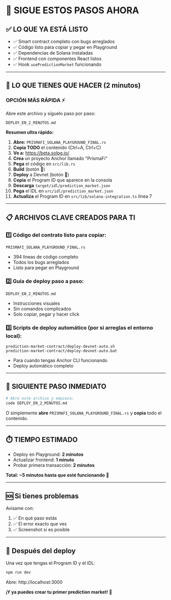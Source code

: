# 🎯 SIGUE ESTOS PASOS AHORA

## ✅ **LO QUE YA ESTÁ LISTO**

- ✅ Smart contract completo con bugs arreglados
- ✅ Código listo para copiar y pegar en Playground
- ✅ Dependencias de Solana instaladas
- ✅ Frontend con componentes React listos
- ✅ Hook `usePredictionMarket` funcionando

---

## 🚀 **LO QUE TIENES QUE HACER (2 minutos)**

### **OPCIÓN MÁS RÁPIDA** ⚡

Abre este archivo y síguelo paso por paso:

```
DEPLOY_EN_2_MINUTOS.md
```

**Resumen ultra rápido:**

1. **Abre:** `PRISMAFI_SOLANA_PLAYGROUND_FINAL.rs`
2. **Copia TODO** el contenido (Ctrl+A, Ctrl+C)
3. **Ve a:** https://beta.solpg.io/
4. **Crea** un proyecto Anchor llamado "PrismaFi"
5. **Pega** el código en `src/lib.rs`
6. **Build** (botón 🔨)
7. **Deploy** a Devnet (botón 🚀)
8. **Copia** el Program ID que aparece en la consola
9. **Descarga** `target/idl/prediction_market.json`
10. **Pega** el IDL en `src/idl/prediction_market.json`
11. **Actualiza** el Program ID en `src/lib/solana-integration.ts` línea 7

---

## 📋 **ARCHIVOS CLAVE CREADOS PARA TI**

### 1️⃣ **Código del contrato listo para copiar:**

```
PRISMAFI_SOLANA_PLAYGROUND_FINAL.rs
```

- 394 líneas de código completo
- Todos los bugs arreglados
- Listo para pegar en Playground

### 2️⃣ **Guía de deploy paso a paso:**

```
DEPLOY_EN_2_MINUTOS.md
```

- Instrucciones visuales
- Sin comandos complicados
- Solo copiar, pegar y hacer click

### 3️⃣ **Scripts de deploy automático (por si arreglas el entorno local):**

```
prediction-market-contract/deploy-devnet-auto.sh
prediction-market-contract/deploy-devnet-auto.bat
```

- Para cuando tengas Anchor CLI funcionando
- Deploy automático completo

---

## 🎯 **SIGUIENTE PASO INMEDIATO**

```bash
# Abre este archivo y empieza:
code DEPLOY_EN_2_MINUTOS.md
```

O simplemente **abre** `PRISMAFI_SOLANA_PLAYGROUND_FINAL.rs` y **copia** todo el contenido.

---

## ⏱️ **TIEMPO ESTIMADO**

- Deploy en Playground: **2 minutos**
- Actualizar frontend: **1 minuto**
- Probar primera transacción: **2 minutos**

**Total: ~5 minutos hasta que esté funcionando** 🎉

---

## 🆘 **Si tienes problemas**

Avísame con:

1. ✅ En qué paso estás
2. ✅ El error exacto que ves
3. ✅ Screenshot si es posible

---

## 🏁 **Después del deploy**

Una vez que tengas el Program ID y el IDL:

```bash
npm run dev
```

Abre: http://localhost:3000

**¡Y ya puedes crear tu primer prediction market!** 🎊


